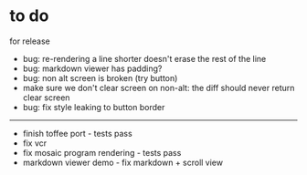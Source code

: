 # to do

for release

- bug: re-rendering a line shorter doesn't erase the rest of the line
- bug: markdown viewer has padding?
- bug: non alt screen is broken (try button)
- make sure we don't clear screen on non-alt: the diff should never return clear screen
- bug: fix style leaking to button border

---

- finish toffee port - tests pass
- fix vcr
- fix mosaic program rendering - tests pass
- markdown viewer demo - fix markdown + scroll view
